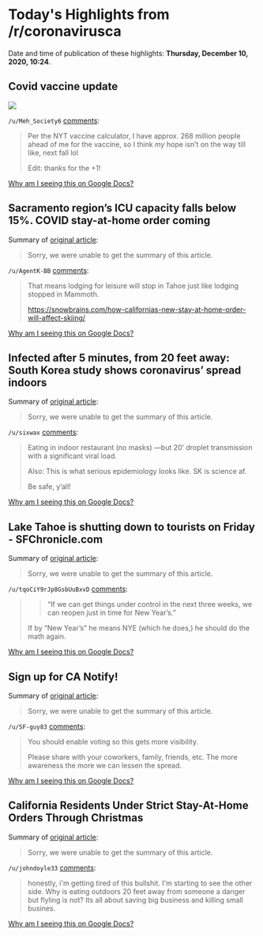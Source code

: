 # Today's Highlights from /r/coronavirusca

Date and time of publication of these highlights: **Thursday, December 10, 2020, 10:24**.

## Covid vaccine update

<img src="https://i.redd.it/d2zlixt189461.jpg">

`/u/Meh_Society6` [comments](https://www.reddit.com/r/CoronavirusCA/comments/ka4ggr/covid_vaccine_update/):

> Per the NYT vaccine calculator, I have approx. 268 million people ahead of me for the vaccine, so I think *my* hope isn’t on the way till like, next fall lol
> 
> Edit: thanks for the +1!

[Why am I seeing this on Google Docs?](https://docs.google.com/document/d/1Dc6We63vOXIZsc0op-Bt4abqkYjXzOigalQqFxmvvbM/edit?usp=sharing)

## Sacramento region’s ICU capacity falls below 15%. COVID stay-at-home order coming

Summary of [original article](https://www.sacbee.com/news/coronavirus/article247729650.html):

> Sorry, we were unable to get the summary of this article.

`/u/AgentK-BB` [comments](https://www.reddit.com/r/CoronavirusCA/comments/k9yfz0/sacramento_regions_icu_capacity_falls_below_15/):

> That means lodging for leisure will stop in Tahoe just like lodging stopped in Mammoth.
> 
> https://snowbrains.com/how-californias-new-stay-at-home-order-will-affect-skiing/

[Why am I seeing this on Google Docs?](https://docs.google.com/document/d/1Dc6We63vOXIZsc0op-Bt4abqkYjXzOigalQqFxmvvbM/edit?usp=sharing)

## Infected after 5 minutes, from 20 feet away: South Korea study shows coronavirus’ spread indoors

Summary of [original article](https://www.latimes.com/world-nation/story/2020-12-09/five-minutes-from-20-feet-away-south-korean-study-shows-perils-of-indoor-dining-for-covid-19):

> Sorry, we were unable to get the summary of this article.

`/u/sixwax` [comments](https://www.reddit.com/r/CoronavirusCA/comments/ka9srw/infected_after_5_minutes_from_20_feet_away_south/):

> Eating in indoor restaurant (no masks) —but 20’ droplet transmission with a significant viral load.
> 
> Also: This is what serious epidemiology looks like. SK is science af.
> 
> Be safe, y’all!

[Why am I seeing this on Google Docs?](https://docs.google.com/document/d/1Dc6We63vOXIZsc0op-Bt4abqkYjXzOigalQqFxmvvbM/edit?usp=sharing)

## Lake Tahoe is shutting down to tourists on Friday - SFChronicle.com

Summary of [original article](https://www.sfchronicle.com/travel/article/Lake-Tahoe-is-shutting-down-to-tourists-on-Friday-15789381.php?utm_campaign=premiumsfgate_breakingnews_20201209&utm_source=newsletter&utm_medium=email):

> Sorry, we were unable to get the summary of this article.

`/u/tqoCiY9rJp8GsbUuBxvD` [comments](https://www.reddit.com/r/CoronavirusCA/comments/ka7out/lake_tahoe_is_shutting_down_to_tourists_on_friday/):

> >	“If we can get things under control in the next three weeks, we can reopen just in time for New Year’s.”
> 
> If by “New Year’s” he means NYE (which he does,) he should do the math again.

[Why am I seeing this on Google Docs?](https://docs.google.com/document/d/1Dc6We63vOXIZsc0op-Bt4abqkYjXzOigalQqFxmvvbM/edit?usp=sharing)

## Sign up for CA Notify!

Summary of [original article](https://canotify.uchealth.edu/#section4):

> Sorry, we were unable to get the summary of this article.

`/u/SF-guy83` [comments](https://www.reddit.com/r/CoronavirusCA/comments/kak5g8/sign_up_for_ca_notify/):

> You should enable voting so this gets more visibility. 
> 
> Please share with your coworkers, family, friends, etc. The more awareness the more we can lessen the spread.

[Why am I seeing this on Google Docs?](https://docs.google.com/document/d/1Dc6We63vOXIZsc0op-Bt4abqkYjXzOigalQqFxmvvbM/edit?usp=sharing)

## California Residents Under Strict Stay-At-Home Orders Through Christmas

Summary of [original article](https://www.npr.org/2020/12/06/943630749/nearly-85-of-california-residents-to-be-under-stay-at-home-orders-through-christ):

> Sorry, we were unable to get the summary of this article.

`/u/johndoyle33` [comments](https://www.reddit.com/r/CoronavirusCA/comments/kaby8h/california_residents_under_strict_stayathome/):

> honestly, i'm getting tired of this bullshit. I'm starting to see the other side. Why is eating outdoors 20 feet away from someone a danger but flyling is not? Its all about saving big business and killing small busines.

[Why am I seeing this on Google Docs?](https://docs.google.com/document/d/1Dc6We63vOXIZsc0op-Bt4abqkYjXzOigalQqFxmvvbM/edit?usp=sharing)

